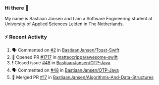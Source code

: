 ### Hi there 👋

My name is Bastiaan Jansen and I am a Software Engineering student at University of Applied Sciences Leiden in The Netherlands. 

### ⚡ Recent Activity
<!--START_SECTION:activity-->
1. 🗣 Commented on [#2](https://github.com/BastiaanJansen/Toast-Swift/issues/2) in [BastiaanJansen/Toast-Swift](https://github.com/BastiaanJansen/Toast-Swift)
2. 💪 Opened PR [#1717](https://github.com/matteocrippa/awesome-swift/pull/1717) in [matteocrippa/awesome-swift](https://github.com/matteocrippa/awesome-swift)
3. ❗️ Closed issue [#48](https://github.com/BastiaanJansen/OTP-Java/issues/48) in [BastiaanJansen/OTP-Java](https://github.com/BastiaanJansen/OTP-Java)
4. 🗣 Commented on [#48](https://github.com/BastiaanJansen/OTP-Java/issues/48) in [BastiaanJansen/OTP-Java](https://github.com/BastiaanJansen/OTP-Java)
5. 🎉 Merged PR [#17](https://github.com/BastiaanJansen/Algorithms-And-Data-Structures/pull/17) in [BastiaanJansen/Algorithms-And-Data-Structures](https://github.com/BastiaanJansen/Algorithms-And-Data-Structures)
<!--END_SECTION:activity-->

<!--
**BastiaanJansen/BastiaanJansen** is a ✨ _special_ ✨ repository because its `README.md` (this file) appears on your GitHub profile.

Here are some ideas to get you started:

- 🔭 I’m currently working on ...
- 🌱 I’m currently learning ...
- 👯 I’m looking to collaborate on ...
- 🤔 I’m looking for help with ...
- 💬 Ask me about ...
- 📫 How to reach me: ...
- 😄 Pronouns: ...
- ⚡ Fun fact: ...
-->
